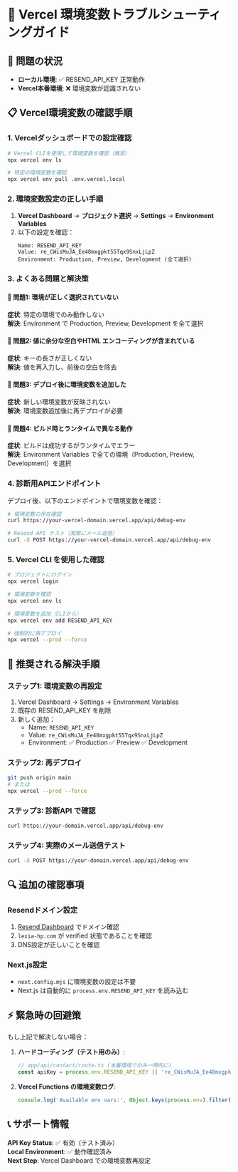 # 🔧 Vercel 環境変数トラブルシューティングガイド

## 🎯 問題の状況
- **ローカル環境**: ✅ RESEND_API_KEY 正常動作
- **Vercel本番環境**: ❌ 環境変数が認識されない

## 📋 Vercel環境変数の確認手順

### 1. Vercelダッシュボードでの設定確認

```bash
# Vercel CLIを使用して環境変数を確認（推奨）
npx vercel env ls

# 特定の環境変数を確認
npx vercel env pull .env.vercel.local
```

### 2. 環境変数設定の正しい手順

1. **Vercel Dashboard** → **プロジェクト選択** → **Settings** → **Environment Variables**
2. 以下の設定を確認：
   ```
   Name: RESEND_API_KEY
   Value: re_CWisMuJA_Ee48mxgpkt55Tqx9SnxLjLpZ
   Environment: Production, Preview, Development (全て選択)
   ```

### 3. よくある問題と解決策

#### 🔴 問題1: 環境が正しく選択されていない
**症状**: 特定の環境でのみ動作しない  
**解決**: Environment で Production, Preview, Development を全て選択

#### 🔴 問題2: 値に余分な空白やHTML エンコーディングが含まれている
**症状**: キーの長さが正しくない  
**解決**: 値を再入力し、前後の空白を除去

#### 🔴 問題3: デプロイ後に環境変数を追加した
**症状**: 新しい環境変数が反映されない  
**解決**: 環境変数追加後に再デプロイが必要

#### 🔴 問題4: ビルド時とランタイムで異なる動作
**症状**: ビルドは成功するがランタイムでエラー  
**解決**: Environment Variables で全ての環境（Production, Preview, Development）を選択

### 4. 診断用APIエンドポイント

デプロイ後、以下のエンドポイントで環境変数を確認：

```bash
# 環境変数の存在確認
curl https://your-vercel-domain.vercel.app/api/debug-env

# Resend API テスト（実際にメール送信）
curl -X POST https://your-vercel-domain.vercel.app/api/debug-env
```

### 5. Vercel CLI を使用した確認

```bash
# プロジェクトにログイン
npx vercel login

# 環境変数を確認
npx vercel env ls

# 環境変数を追加（CLIから）
npx vercel env add RESEND_API_KEY

# 強制的に再デプロイ
npx vercel --prod --force
```

## 🚀 推奨される解決手順

### ステップ1: 環境変数の再設定
1. Vercel Dashboard → Settings → Environment Variables
2. 既存の RESEND_API_KEY を削除
3. 新しく追加：
   - Name: `RESEND_API_KEY`
   - Value: `re_CWisMuJA_Ee48mxgpkt55Tqx9SnxLjLpZ`
   - Environment: ✅ Production ✅ Preview ✅ Development

### ステップ2: 再デプロイ
```bash
git push origin main
# または
npx vercel --prod --force
```

### ステップ3: 診断API で確認
```bash
curl https://your-domain.vercel.app/api/debug-env
```

### ステップ4: 実際のメール送信テスト
```bash
curl -X POST https://your-domain.vercel.app/api/debug-env
```

## 🔍 追加の確認事項

### Resendドメイン設定
1. [Resend Dashboard](https://resend.com/domains) でドメイン確認
2. `lexia-hp.com` が verified 状態であることを確認
3. DNS設定が正しいことを確認

### Next.js設定
- `next.config.mjs` に環境変数の設定は不要
- Next.js は自動的に `process.env.RESEND_API_KEY` を読み込む

## ⚡ 緊急時の回避策

もし上記で解決しない場合：

1. **ハードコーディング（テスト用のみ）**:
   ```typescript
   // app/api/contact/route.ts (本番環境でのみ一時的に)
   const apiKey = process.env.RESEND_API_KEY || 're_CWisMuJA_Ee48mxgpkt55Tqx9SnxLjLpZ'
   ```

2. **Vercel Functions の環境変数ログ**:
   ```typescript
   console.log('Available env vars:', Object.keys(process.env).filter(k => k.includes('RESEND')))
   ```

## 📞 サポート情報

**API Key Status**: ✅ 有効（テスト済み）  
**Local Environment**: ✅ 動作確認済み  
**Next Step**: Vercel Dashboard での環境変数再設定